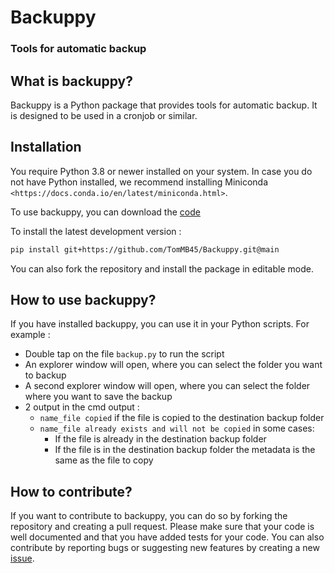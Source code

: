 # Backuppy
### Tools for automatic backup 

## What is backuppy?
Backuppy is a Python package that provides tools for automatic backup. It is designed to be used in a cronjob or similar.


## Installation
You require Python 3.8 or newer installed on your system. In case you do not have Python installed, we recommend installing Miniconda `<https://docs.conda.io/en/latest/miniconda.html>`.

To use backuppy, you can download the [code](https://github.com/TomMB45/Backuppy/archive/refs/heads/main.zip)

To install the latest development version :
``` bash
pip install git+https://github.com/TomMB45/Backuppy.git@main
```

You can also fork the repository and install the package in editable mode. 


## How to use backuppy?
If you have installed backuppy, you can use it in your Python scripts. 
For example :
* Double tap on the file `backup.py` to run the script
* An explorer window will open, where you can select the folder you want to backup
* A second explorer window will open, where you can select the folder where you want to save the backup
* 2 output in the cmd output : 
    - `name_file copied` if the file is copied to the destination backup folder 
    - `name_file already exists and will not be copied` in some cases: 
        - If the file is already in the destination backup folder
        - If the file is in the destination backup folder the metadata is the same as the file to copy

## How to contribute?
If you want to contribute to backuppy, you can do so by forking the repository and creating a pull request. Please make sure that your code is well documented and that you have added tests for your code.
You can also contribute by reporting bugs or suggesting new features by creating a new [issue](https://github.com/TomMB45/Backuppy/issues).
